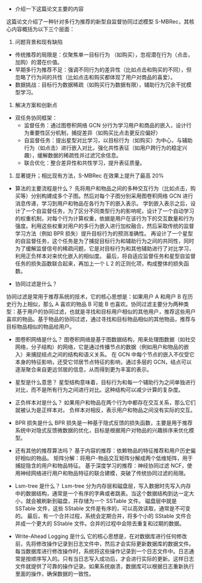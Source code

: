 - 介绍一下这篇论文主要的内容

这篇论文介绍了一种针对多行为推荐的新型自监督协同过滤模型 S-MBRec，其核心内容概括为以下三个层面：
1. 问题背景和现有缺陷
- 传统推荐的局限是：仅聚焦单一目标行为 （如购买），忽视潜在行为（点击，加购）的潜在价值。
- 早期多行为推荐不足：强调不同行为的差异性（比如点击和购买的不同），但忽略了行为间的共性（比如点击和购买都体现了用户对商品的喜爱）。
- 数据挑战：目标行为数据稀疏（如购买行为数据有限），辅助行为冗余干扰模型学习。
1. 解决方案和创新点
- 双任务协同框架：
	- 监督任务：通过图卷积网络 GCN 分行为学习用户和商品的嵌入，设计行为重要性区分机制，捕捉差异（如购买比点击更反应偏好）
	- 自监督任务：提出星型对比学习，以目标行为（如购买）为中心，与辅助行为（如点击）进行嵌入对比，强化共性表征（如用户跨行为的稳定兴趣），缓解数据的稀疏性并过滤冗余信息。
	- 联合优化：整合差异性和共性学习，提升表征质量。
1. 显著提升；相比现有方法，S-MBRec 在效果上提升了最高 20%

- 算法的主要流程是什么？
先将用户和物品之间的多种交互行为（比如点击，购买等）分别构建成多个子图。然后对每个子图分别采用图卷积网络 GCN 进行消息传递，学习到用户和物品在各行为下的嵌入表示。
学到嵌入表示之后，设计了一个自监督任务，为了区分不同类型行为的影响呢，设计了一个自动学习的权重机制，对每个行为计算权重，依据是用户在该行为下的交互数量和行为强度。利用这些权重对用户的多行为嵌入进行加权融合，然后采取传统的监督学习方法（例如 BPR 损失）提升目标行为的预测准确性。
再设计了一个星型的自监督任务，这个任务是为了捕捉目标行为和辅助行为之间的共同性，同时为了缓解监督信号的稀疏问题，它是对目标行为和其他辅助进行了对比学习，利用正负样本对来优化嵌入的相似度。
最后，将自适应监督任务和星型自监督任务的损失函数联合起来，再加上一个 L 2 的正则化项，构成整体的损失函数。

- 协同过滤是什么？

协同过滤是常用于推荐系统的技术，它的核心思想是：如果用户 A 和用户 B 在历史行为上相似，那么 A 喜欢的物品 B 可能 B 也喜欢。协同过滤主要分为两种类型：基于用户的协同过滤，也就是寻找和目标用户相似的其他用户，推荐这些用户喜欢的物品。基于物品的协同过滤，通过寻找和目标物品相似的其他物品，推荐与目标物品相似的物品给用户。

- 图卷积网络是什么？
图卷积网络是基于图数据结构，用来处理图数据（如社交网络，分子结构）的网络，它是通过传播节点的数据（例如用户和物品的嵌入）来捕捉结点之间的结构和语义关系。
在 GCN 中每个节点的嵌入不仅受它本身的特征影响，还受它邻居节点特征的影响，通过多层的 GCN，结点可以逐渐聚合来自更远邻居的信息，从而得到更为丰富的表示。

- 星型是什么意思？
星型结构意味着，目标行为和每一个辅助行为之间单独进行对比，而不是所有行为之间进行对比。这种结构可以减少计算的复杂度。

- 正负样本对是什么？
如果用户和物品在两个行为中都存在交互关系，那么它们就被认为是正样本对。
负样本对相反，表示用户和物品之间没有实际的交互。

- BPR 损失是什么
BPR 损失是一种基于隐式反馈的损失函数，主要是用于推荐系统中对隐式反馈微数据的优化，目标是根据用户对物品的兴趣排序来优化模型。

- 还有其他的推荐算法吗？
基于内容的推荐：依赖物品的特征推荐和用户历史偏好相似的物品。
矩阵分解：将用户-物品交互矩阵分解成两个低维矩阵，用于捕捉隐含的用户和物品特征。
基于深度学习的推荐：神经协同过滤 NCF，使用神经网络进行用户和物品特征的联合建模，突破了传统协同过滤的局限。

- Lsm-tree 是什么？
Lsm-tree 分为内存层和磁盘层，写入数据时先写入内存中的数据结构，通常是一个有序的字典或者跳表。当这个数据结构到达一定大小，就会被刷新到磁盘，并存储为一个 SSTable 文件。
磁盘层中就是 SSTable 文件，这些 SStable 文件是有序的，可以高效读取，通常是不可变的。
最后，有一个合并过程，系统会定期合并，将多个小的 SStable 文件合并成一个更大的 SStable 文件。合并的过程中会除去重复和过期的数据。

- Write-Ahead Logging 是什么
它的核心思想是，在对数据库进行任何修改前，先将修改操作记录到日志文件中，然后才会实际更新数据库的数据文件。每当数据库进行修改操作时，系统将这些操作记录到一个日志文件中。日志通常是按顺序写入的。只有当日志写入成功后，才会进行实际的更新。这样日志文件就提供了可靠的操作记录。如果系统崩溃，数据库可以根据日志重新执行里面的操作，确保数据的一致性。


